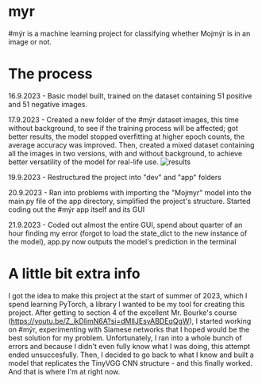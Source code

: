 # myr
#mýr is a machine learning project for classifying whether Mojmýr is in an image or not.

# The process
16.9.2023 - Basic model built, trained on the dataset containing 51 positive and 51 negative images.

17.9.2023 - Created a new folder of the #mýr dataset images, this time without background, to see if the training process will be affected; got better results, the model stopped overfitting at higher epoch counts, the average accuracy was improved. Then, created a mixed dataset containing all the images in two versions, with and without background, to achieve better versatility of the model for real-life use.
![results](https://github.com/PopeCorn/myr/assets/117516270/63141241-2063-4a30-92dd-edf73ee4629e)

19.9.2023 - Restructured the project into "dev" and "app" folders

20.9.2023 - Ran into problems with importing the "Mojmyr" model into the main.py file of the app directory, simplified the project's structure. Started coding out the #mýr app itself and its GUI 

21.9.2023 - Coded out almost the entire GUI, spend about quarter of an hour finding my error (forgot to load the state_dict to the new instance of the model), app.py now outputs the model's prediction in the terminal

# A little bit extra info
I got the idea to make this project at the start of summer of 2023, which I spend learning PyTorch, a library I wanted to be my tool for creating this project. After getting to section 4 of the excellent Mr. Bourke's course (https://youtu.be/Z_ikDlimN6A?si=dMlIJEsyABDEqQgW), I started working on #mýr, experimenting with Siamese networks that I hoped would be the best solution for my problem. Unfortunately, I ran into a whole bunch of errors and because I didn't even fully know what I was doing, this attempt ended unsuccesfully. Then, I decided to go back to what I know and built a model that replicates the TinyVGG CNN structure - and this finally worked. And that is where I'm at right now. 
